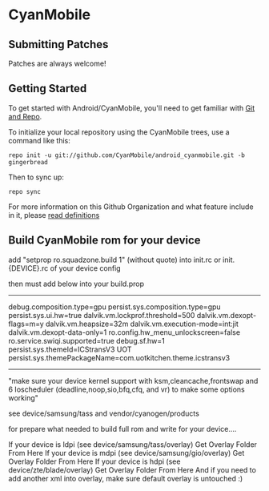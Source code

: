 CyanMobile
===========

Submitting Patches
------------------
Patches are always welcome!

Getting Started
---------------

To get started with Android/CyanMobile, you'll need to get
familiar with [Git and Repo](http://source.android.com/download/using-repo).

To initialize your local repository using the CyanMobile trees, use a command like this:

    repo init -u git://github.com/CyanMobile/android_cyanmobile.git -b gingerbread

Then to sync up:

    repo sync

For more information on this Github Organization and what feature include in it, 
please [read definitions](https://github.com/CyanMobile/android_cyanmobile/blob/gingerbread/Definitions.txt)



Build CyanMobile rom for your device
------------------------------------

add "setprop ro.squadzone.build 1" (without quote) into init.rc or init.{DEVICE}.rc of your device config

then must add below into your build.prop
*******************************************
debug.composition.type=gpu
persist.sys.composition.type=gpu
persist.sys.ui.hw=true
dalvik.vm.lockprof.threshold=500
dalvik.vm.dexopt-flags=m=y
dalvik.vm.heapsize=32m
dalvik.vm.execution-mode=int:jit
dalvik.vm.dexopt-data-only=1
ro.config.hw_menu_unlockscreen=false
ro.service.swiqi.supported=true
debug.sf.hw=1
persist.sys.themeId=ICStransV3 UOT
persist.sys.themePackageName=com.uotkitchen.theme.icstransv3
************************************************************

"make sure your device kernel support with ksm,cleancache,frontswap and 
6 Ioscheduler (deadline,noop,sio,bfq,cfq, and vr) to make some options working"

see device/samsung/tass and vendor/cyanogen/products

for prepare what needed to build full rom
and write for your device....

If your device is ldpi (see device/samsung/tass/overlay) Get Overlay Folder From Here
If your device is mdpi (see device/samsung/gio/overlay) Get Overlay Folder From Here
If your device is hdpi (see device/zte/blade/overlay) Get Overlay Folder From Here
And if you need to add another xml into overlay, make sure default overlay is untouched :)
